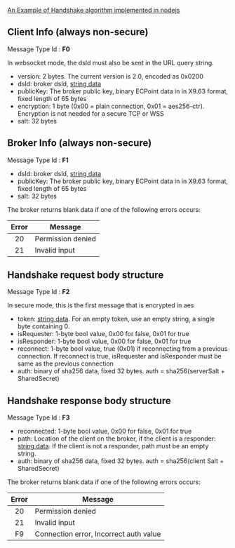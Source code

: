 
[An Example of Handshake algorithm implemented in nodejs](handshake-algorithm.node.js)

## Client Info (always non-secure)
Message Type Id : **F0**

In websocket mode, the dsId must also be sent in the URL query string.

* version: 2 bytes. The current version is 2.0, encoded as 0x0200
* dsId: broker dsId, [string data](DSA-Binary-Encoding#string-encoding)
* publicKey: The broker public key, binary ECPoint data in in X9.63 format, fixed length of 65 bytes
* encryption: 1 byte (0x00 = plain connection, 0x01 = aes256-ctr). Encryption is not needed for a secure TCP or WSS
* salt: 32 bytes

## Broker Info (always non-secure)
Message Type Id : **F1**

* dsId: broker dsId, [string data](DSA-Binary-Encoding#string-encoding)
* publicKey: The broker public key, binary ECPoint data in in X9.63 format, fixed length of 65 bytes
* salt: 32 bytes

The broker returns blank data if one of the following errors occurs:

| Error| Message|
|:-------------:| ------------- |
| 20| Permission denied|
| 21| Invalid input| Protocol level|


## Handshake request body structure 
Message Type Id : **F2**

In secure mode, this is the first message that is encrypted in aes

* token: [string data](DSA-Binary-Encoding#string-encoding). For an empty token, use an empty string, a single byte containing 0.
* isRequester: 1-byte bool value, 0x00 for false, 0x01 for true
* isResponder: 1-byte bool value, 0x00 for false, 0x01 for true
* reconnect: 1-byte bool value, true (0x01) if reconnecting from a previous connection. If reconnect is true, isRequester and isResponder must be same as the previous connection
* auth: binary of sha256 data, fixed 32 bytes. auth = sha256(serverSalt + SharedSecret)


## Handshake response body structure
Message Type Id : **F3**

* reconnected: 1-byte bool value, 0x00 for false, 0x01 for true
* path: Location of the client on the broker, if the client is a responder: [string data](DSA-Binary-Encoding#string-encoding). If the client is not a responder, path must be an empty string.
* auth: binary of sha256 data, fixed 32 bytes. auth = sha256(client Salt + SharedSecret)


The broker returns blank data if one of the following errors occurs:

| Error| Message|
|:-------------:| ------------- |
| 20| Permission denied|
| 21| Invalid input| Protocol level|
| F9 | Connection error, Incorrect auth value| 



